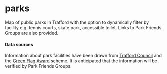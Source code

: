 # parks

Map of public parks in Trafford with the option to dynamically filter by facility e.g. tennis courts, skate park, accessible toilet. Links to Park Friends Groups are also provided.

#### Data sources
Information about park facilities have been drawn from [Trafford Council](https://www.trafford.gov.uk/parks) and the [Green Flag Award](http://www.greenflagaward.org.uk/) scheme. It is anticipated that the information will be verified by Park Friends Groups.